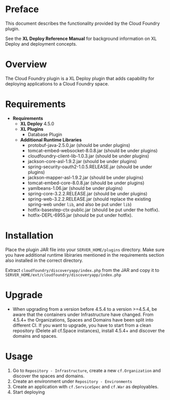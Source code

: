 # Preface #

This document describes the functionality provided by the Cloud Foundry plugin.

See the **XL Deploy Reference Manual** for background information on XL Deploy and deployment concepts.

# Overview #

The Cloud Foundry plugin is a XL Deploy plugin that adds capability for deploying applications to a Cloud Foundry space.

# Requirements #

* **Requirements**
	* **XL Deploy** 4.5.0
	* **XL Plugins**
		* Database Plugin
	* **Additional Runtime Libraries**
		* protobuf-java-2.5.0.jar (should be under plugins)
		* tomcat-embed-websocket-8.0.8.jar (should be under plugins)
		* cloudfoundry-client-lib-1.0.3.jar (should be under plugins)
		* jackson-core-asl-1.9.2.jar (should be under plugins)
		* spring-security-oauth2-1.0.5.RELEASE.jar (should be under plugins)     
		* jackson-mapper-asl-1.9.2.jar (should be under plugins)
		* tomcat-embed-core-8.0.8.jar (should be under plugins)
	    * yamlbeans-1.06.jar (should be under plugins)
	    * spring-core-3.2.2.RELEASE.jar (should be under plugins)
	    * spring-web-3.2.2.RELEASE.jar (should replace the existing spring-web under `lib`, and also be put under `lib`)
	    * hotfix-basestep-ctx-public.jar (should be put under the hotfix).
	    * hotfix-DEPL-6955.jar (should be put under hotfix).

# Installation #

Place the plugin JAR file into your `SERVER_HOME/plugins` directory.   Make sure you have additional runtime libiraries mentioned in the requirements section also installed in the correct directory.

Extract `cloudfoundry/discoveryapp/index.php` from the JAR and copy it to `SERVER_HOME/ext/cloudfoundry/discoveryapp/index.php`

# Upgrade #

* When upgrading from a version before 4.5.4 to a version >=4.5.4, be aware that the containers under Infrastructure have changed. From 4.5.4+ the Organizations, Spaces and Domains have been split into different CI. If you want to upgrade, you have to start from a clean repository (Delete all cf.Space instances), install 4.5.4+ and discover the domains and spaces.

# Usage #

1. Go to `Repository - Infrastructure`, create a new `cf.Organization` and discover the spaces and domains.
2. Create an environment under `Repository - Environments`
3. Create an application with `cf.ServiceSpec` and `cf.War` as deployables.
4. Start deploying
